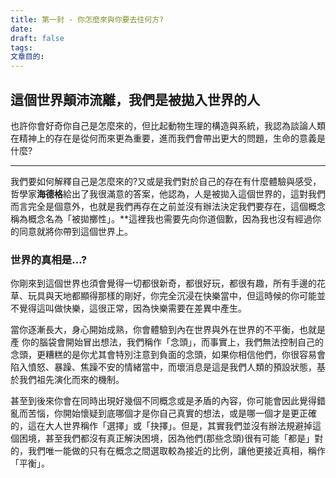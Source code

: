 ```yaml
---
title: 第一封 - 你怎麼來與你要去往何方?
date: 
draft: false
tags: 
文章目的:
---
```

## 這個世界顛沛流離，我們是被拋入世界的人

也許你會好奇你自己是怎麼來的，但比起動物生理的構造與系統，我認為談論人類在精神上的存在是從何而來更為重要，進而我們會帶出更大的問題，生命的意義是什麼?

---

我們要如何解釋自己是怎麼來的?又或是我們對於自己的存在有什麼體驗與感受，哲學家**海德格**給出了我很滿意的答案，他認為，人是被拋入這個世界的，這對我們而言完全是個意外，也就是我們再存在之前並沒有辦法決定我們要存在，這個概念稱為概念名為「被拋擲性」。**這裡我也需要先向你道個歉，因為我也沒有經過你的同意就將你帶到這個世界上。

### 世界的真相是…?

你剛來到這個世界也須會覺得一切都很新奇，都很好玩，都很有趣，所有手邊的花草、玩具與天地都顯得那樣的剛好，你完全沉浸在快樂當中，但這時候的你可能並不覺得這叫做快樂，這很正常，因為快樂需要在差異中產生。

當你逐漸長大，身心開始成熟，你會體驗到內在世界與外在世界的不平衡，也就是產
你的腦袋會開始冒出想法，我們稱作「念頭」，而事實上，我們無法控制自己的念頭，更糟糕的是你尤其會特別注意到負面的念頭，如果你相信他們，你很容易會陷入憤怒、暴躁、焦躁不安的情緒當中，而壞消息是這是我們人類的預設狀態，基於我們祖先演化而來的機制。

甚至到後來你會在同時出現好幾個不同概念或是矛盾的內容，你可能會因此覺得錯亂而苦惱，你開始懷疑到底哪個才是你自己真實的想法，或是哪一個才是更正確的，這在大人世界稱作「選擇」或「抉擇」。但是，其實我們並沒有辦法規避掉這個困境，甚至我們都沒有真正解決困境，因為他們(那些念頭)很有可能「都是」對的，我們唯一能做的只有在概念之間選取較為接近的比例，讓他更接近真相，稱作「平衡」。
